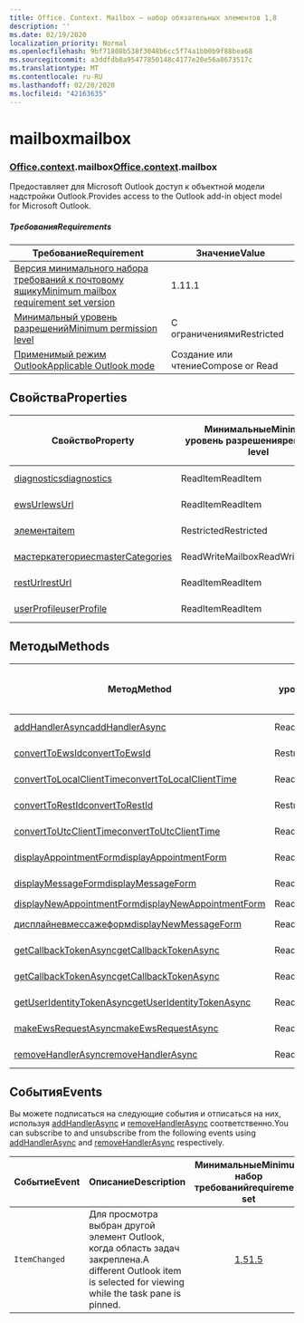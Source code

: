 ```yaml
---
title: Office. Context. Mailbox — набор обязательных элементов 1,8
description: ''
ms.date: 02/19/2020
localization_priority: Normal
ms.openlocfilehash: 9bf71808b538f3048b6cc5f74a1bb0b9f88bea68
ms.sourcegitcommit: a3ddfdb8a95477850148c4177e20e56a8673517c
ms.translationtype: MT
ms.contentlocale: ru-RU
ms.lasthandoff: 02/20/2020
ms.locfileid: "42163635"
---
```

# <a name="mailbox"></a><span data-ttu-id="50637-102">mailbox</span><span class="sxs-lookup"><span data-stu-id="50637-102">mailbox</span></span>

### <a name="officecontextmailbox"></a><span data-ttu-id="50637-103">[Office](office.md)[.context](office.context.md).mailbox</span><span class="sxs-lookup"><span data-stu-id="50637-103">[Office](office.md)[.context](office.context.md).mailbox</span></span>

<span data-ttu-id="50637-104">Предоставляет для Microsoft Outlook доступ к объектной модели надстройки Outlook.</span><span class="sxs-lookup"><span data-stu-id="50637-104">Provides access to the Outlook add-in object model for Microsoft Outlook.</span></span>

##### <a name="requirements"></a><span data-ttu-id="50637-105">Требования</span><span class="sxs-lookup"><span data-stu-id="50637-105">Requirements</span></span>

|<span data-ttu-id="50637-106">Требование</span><span class="sxs-lookup"><span data-stu-id="50637-106">Requirement</span></span>| <span data-ttu-id="50637-107">Значение</span><span class="sxs-lookup"><span data-stu-id="50637-107">Value</span></span>|
|---|---|
|[<span data-ttu-id="50637-108">Версия минимального набора требований к почтовому ящику</span><span class="sxs-lookup"><span data-stu-id="50637-108">Minimum mailbox requirement set version</span></span>](../../requirement-sets/outlook-api-requirement-sets.md)| <span data-ttu-id="50637-109">1.1</span><span class="sxs-lookup"><span data-stu-id="50637-109">1.1</span></span>|
|[<span data-ttu-id="50637-110">Минимальный уровень разрешений</span><span class="sxs-lookup"><span data-stu-id="50637-110">Minimum permission level</span></span>](../../../outlook/understanding-outlook-add-in-permissions.md)| <span data-ttu-id="50637-111">С ограничениями</span><span class="sxs-lookup"><span data-stu-id="50637-111">Restricted</span></span>|
|[<span data-ttu-id="50637-112">Применимый режим Outlook</span><span class="sxs-lookup"><span data-stu-id="50637-112">Applicable Outlook mode</span></span>](../../../outlook/outlook-add-ins-overview.md#extension-points)| <span data-ttu-id="50637-113">Создание или чтение</span><span class="sxs-lookup"><span data-stu-id="50637-113">Compose or Read</span></span>|

## <a name="properties"></a><span data-ttu-id="50637-114">Свойства</span><span class="sxs-lookup"><span data-stu-id="50637-114">Properties</span></span>

| <span data-ttu-id="50637-115">Свойство</span><span class="sxs-lookup"><span data-stu-id="50637-115">Property</span></span> | <span data-ttu-id="50637-116">Минимальные</span><span class="sxs-lookup"><span data-stu-id="50637-116">Minimum</span></span><br><span data-ttu-id="50637-117">уровень разрешения</span><span class="sxs-lookup"><span data-stu-id="50637-117">permission level</span></span> | <span data-ttu-id="50637-118">Способов</span><span class="sxs-lookup"><span data-stu-id="50637-118">Modes</span></span> | <span data-ttu-id="50637-119">Тип возвращаемых данных</span><span class="sxs-lookup"><span data-stu-id="50637-119">Return type</span></span> | <span data-ttu-id="50637-120">Минимальные</span><span class="sxs-lookup"><span data-stu-id="50637-120">Minimum</span></span><br><span data-ttu-id="50637-121">набор требований</span><span class="sxs-lookup"><span data-stu-id="50637-121">requirement set</span></span> |
|---|---|---|---|:---:|
| [<span data-ttu-id="50637-122">diagnostics</span><span class="sxs-lookup"><span data-stu-id="50637-122">diagnostics</span></span>](/javascript/api/outlook/office.mailbox?view=outlook-js-1.8#diagnostics) | <span data-ttu-id="50637-123">ReadItem</span><span class="sxs-lookup"><span data-stu-id="50637-123">ReadItem</span></span> | <span data-ttu-id="50637-124">Создание</span><span class="sxs-lookup"><span data-stu-id="50637-124">Compose</span></span><br><span data-ttu-id="50637-125">Чтение</span><span class="sxs-lookup"><span data-stu-id="50637-125">Read</span></span> | [<span data-ttu-id="50637-126">Диагностики</span><span class="sxs-lookup"><span data-stu-id="50637-126">Diagnostics</span></span>](/javascript/api/outlook/office.diagnostics?view=outlook-js-1.8) | [<span data-ttu-id="50637-127">1.1</span><span class="sxs-lookup"><span data-stu-id="50637-127">1.1</span></span>](../requirement-set-1.1/outlook-requirement-set-1.1.md) |
| [<span data-ttu-id="50637-128">ewsUrl</span><span class="sxs-lookup"><span data-stu-id="50637-128">ewsUrl</span></span>](/javascript/api/outlook/office.mailbox?view=outlook-js-1.8#ewsurl) | <span data-ttu-id="50637-129">ReadItem</span><span class="sxs-lookup"><span data-stu-id="50637-129">ReadItem</span></span> | <span data-ttu-id="50637-130">Создание</span><span class="sxs-lookup"><span data-stu-id="50637-130">Compose</span></span><br><span data-ttu-id="50637-131">Чтение</span><span class="sxs-lookup"><span data-stu-id="50637-131">Read</span></span> | <span data-ttu-id="50637-132">String</span><span class="sxs-lookup"><span data-stu-id="50637-132">String</span></span> | [<span data-ttu-id="50637-133">1.1</span><span class="sxs-lookup"><span data-stu-id="50637-133">1.1</span></span>](../requirement-set-1.1/outlook-requirement-set-1.1.md) |
| [<span data-ttu-id="50637-134">элемента</span><span class="sxs-lookup"><span data-stu-id="50637-134">item</span></span>](office.context.mailbox.item.md) | <span data-ttu-id="50637-135">Restricted</span><span class="sxs-lookup"><span data-stu-id="50637-135">Restricted</span></span> | <span data-ttu-id="50637-136">Создание</span><span class="sxs-lookup"><span data-stu-id="50637-136">Compose</span></span><br><span data-ttu-id="50637-137">Чтение</span><span class="sxs-lookup"><span data-stu-id="50637-137">Read</span></span> | [<span data-ttu-id="50637-138">Элемент</span><span class="sxs-lookup"><span data-stu-id="50637-138">Item</span></span>](/javascript/api/outlook/office.item?view=outlook-js-1.8) | [<span data-ttu-id="50637-139">1.1</span><span class="sxs-lookup"><span data-stu-id="50637-139">1.1</span></span>](../requirement-set-1.1/outlook-requirement-set-1.1.md) |
| [<span data-ttu-id="50637-140">мастеркатегориес</span><span class="sxs-lookup"><span data-stu-id="50637-140">masterCategories</span></span>](/javascript/api/outlook/office.mailbox?view=outlook-js-1.8#mastercategories) | <span data-ttu-id="50637-141">ReadWriteMailbox</span><span class="sxs-lookup"><span data-stu-id="50637-141">ReadWriteMailbox</span></span> | <span data-ttu-id="50637-142">Создание</span><span class="sxs-lookup"><span data-stu-id="50637-142">Compose</span></span><br><span data-ttu-id="50637-143">Чтение</span><span class="sxs-lookup"><span data-stu-id="50637-143">Read</span></span> | [<span data-ttu-id="50637-144">MasterCategories</span><span class="sxs-lookup"><span data-stu-id="50637-144">MasterCategories</span></span>](/javascript/api/outlook/office.mastercategories?view=outlook-js-1.8) | [<span data-ttu-id="50637-145">1,8</span><span class="sxs-lookup"><span data-stu-id="50637-145">1.8</span></span>](../requirement-set-1.8/outlook-requirement-set-1.8.md) |
| [<span data-ttu-id="50637-146">restUrl</span><span class="sxs-lookup"><span data-stu-id="50637-146">restUrl</span></span>](/javascript/api/outlook/office.mailbox?view=outlook-js-1.8#resturl) | <span data-ttu-id="50637-147">ReadItem</span><span class="sxs-lookup"><span data-stu-id="50637-147">ReadItem</span></span> | <span data-ttu-id="50637-148">Создание</span><span class="sxs-lookup"><span data-stu-id="50637-148">Compose</span></span><br><span data-ttu-id="50637-149">Чтение</span><span class="sxs-lookup"><span data-stu-id="50637-149">Read</span></span> | <span data-ttu-id="50637-150">String</span><span class="sxs-lookup"><span data-stu-id="50637-150">String</span></span> | [<span data-ttu-id="50637-151">1,5</span><span class="sxs-lookup"><span data-stu-id="50637-151">1.5</span></span>](../requirement-set-1.5/outlook-requirement-set-1.5.md) |
| [<span data-ttu-id="50637-152">userProfile</span><span class="sxs-lookup"><span data-stu-id="50637-152">userProfile</span></span>](/javascript/api/outlook/office.mailbox?view=outlook-js-1.8#userprofile) | <span data-ttu-id="50637-153">ReadItem</span><span class="sxs-lookup"><span data-stu-id="50637-153">ReadItem</span></span> | <span data-ttu-id="50637-154">Создание</span><span class="sxs-lookup"><span data-stu-id="50637-154">Compose</span></span><br><span data-ttu-id="50637-155">Чтение</span><span class="sxs-lookup"><span data-stu-id="50637-155">Read</span></span> | [<span data-ttu-id="50637-156">UserProfile</span><span class="sxs-lookup"><span data-stu-id="50637-156">UserProfile</span></span>](/javascript/api/outlook/office.userprofile?view=outlook-js-1.8) | [<span data-ttu-id="50637-157">1.1</span><span class="sxs-lookup"><span data-stu-id="50637-157">1.1</span></span>](../requirement-set-1.1/outlook-requirement-set-1.1.md) |

## <a name="methods"></a><span data-ttu-id="50637-158">Методы</span><span class="sxs-lookup"><span data-stu-id="50637-158">Methods</span></span>

| <span data-ttu-id="50637-159">Метод</span><span class="sxs-lookup"><span data-stu-id="50637-159">Method</span></span> | <span data-ttu-id="50637-160">Минимальные</span><span class="sxs-lookup"><span data-stu-id="50637-160">Minimum</span></span><br><span data-ttu-id="50637-161">уровень разрешения</span><span class="sxs-lookup"><span data-stu-id="50637-161">permission level</span></span> | <span data-ttu-id="50637-162">Способов</span><span class="sxs-lookup"><span data-stu-id="50637-162">Modes</span></span> | <span data-ttu-id="50637-163">Минимальные</span><span class="sxs-lookup"><span data-stu-id="50637-163">Minimum</span></span><br><span data-ttu-id="50637-164">набор требований</span><span class="sxs-lookup"><span data-stu-id="50637-164">requirement set</span></span> |
|---|---|---|:---:|
| [<span data-ttu-id="50637-165">addHandlerAsync</span><span class="sxs-lookup"><span data-stu-id="50637-165">addHandlerAsync</span></span>](/javascript/api/outlook/office.mailbox?view=outlook-js-1.8#addhandlerasync-eventtype--handler--options--callback-) | <span data-ttu-id="50637-166">ReadItem</span><span class="sxs-lookup"><span data-stu-id="50637-166">ReadItem</span></span> | <span data-ttu-id="50637-167">Создание</span><span class="sxs-lookup"><span data-stu-id="50637-167">Compose</span></span><br><span data-ttu-id="50637-168">Чтение</span><span class="sxs-lookup"><span data-stu-id="50637-168">Read</span></span> | [<span data-ttu-id="50637-169">1,5</span><span class="sxs-lookup"><span data-stu-id="50637-169">1.5</span></span>](../requirement-set-1.5/outlook-requirement-set-1.5.md) |
| [<span data-ttu-id="50637-170">convertToEwsId</span><span class="sxs-lookup"><span data-stu-id="50637-170">convertToEwsId</span></span>](/javascript/api/outlook/office.mailbox?view=outlook-js-1.8#converttoewsid-itemid--restversion-) | <span data-ttu-id="50637-171">Restricted</span><span class="sxs-lookup"><span data-stu-id="50637-171">Restricted</span></span> | <span data-ttu-id="50637-172">Создание</span><span class="sxs-lookup"><span data-stu-id="50637-172">Compose</span></span><br><span data-ttu-id="50637-173">Чтение</span><span class="sxs-lookup"><span data-stu-id="50637-173">Read</span></span> | [<span data-ttu-id="50637-174">1.3</span><span class="sxs-lookup"><span data-stu-id="50637-174">1.3</span></span>](../requirement-set-1.3/outlook-requirement-set-1.3.md) |
| [<span data-ttu-id="50637-175">convertToLocalClientTime</span><span class="sxs-lookup"><span data-stu-id="50637-175">convertToLocalClientTime</span></span>](/javascript/api/outlook/office.mailbox?view=outlook-js-1.8#converttolocalclienttime-timevalue-) | <span data-ttu-id="50637-176">ReadItem</span><span class="sxs-lookup"><span data-stu-id="50637-176">ReadItem</span></span> | <span data-ttu-id="50637-177">Создание</span><span class="sxs-lookup"><span data-stu-id="50637-177">Compose</span></span><br><span data-ttu-id="50637-178">Чтение</span><span class="sxs-lookup"><span data-stu-id="50637-178">Read</span></span> | [<span data-ttu-id="50637-179">1.1</span><span class="sxs-lookup"><span data-stu-id="50637-179">1.1</span></span>](../requirement-set-1.1/outlook-requirement-set-1.1.md) |
| [<span data-ttu-id="50637-180">convertToRestId</span><span class="sxs-lookup"><span data-stu-id="50637-180">convertToRestId</span></span>](/javascript/api/outlook/office.mailbox?view=outlook-js-1.8#converttorestid-itemid--restversion-) | <span data-ttu-id="50637-181">Restricted</span><span class="sxs-lookup"><span data-stu-id="50637-181">Restricted</span></span> | <span data-ttu-id="50637-182">Создание</span><span class="sxs-lookup"><span data-stu-id="50637-182">Compose</span></span><br><span data-ttu-id="50637-183">Чтение</span><span class="sxs-lookup"><span data-stu-id="50637-183">Read</span></span> | [<span data-ttu-id="50637-184">1.3</span><span class="sxs-lookup"><span data-stu-id="50637-184">1.3</span></span>](../requirement-set-1.3/outlook-requirement-set-1.3.md) |
| [<span data-ttu-id="50637-185">convertToUtcClientTime</span><span class="sxs-lookup"><span data-stu-id="50637-185">convertToUtcClientTime</span></span>](/javascript/api/outlook/office.mailbox?view=outlook-js-1.8#converttoutcclienttime-input-) | <span data-ttu-id="50637-186">ReadItem</span><span class="sxs-lookup"><span data-stu-id="50637-186">ReadItem</span></span> | <span data-ttu-id="50637-187">Создание</span><span class="sxs-lookup"><span data-stu-id="50637-187">Compose</span></span><br><span data-ttu-id="50637-188">Чтение</span><span class="sxs-lookup"><span data-stu-id="50637-188">Read</span></span> | [<span data-ttu-id="50637-189">1.1</span><span class="sxs-lookup"><span data-stu-id="50637-189">1.1</span></span>](../requirement-set-1.1/outlook-requirement-set-1.1.md) |
| [<span data-ttu-id="50637-190">displayAppointmentForm</span><span class="sxs-lookup"><span data-stu-id="50637-190">displayAppointmentForm</span></span>](/javascript/api/outlook/office.mailbox?view=outlook-js-1.8#displayappointmentform-itemid-) | <span data-ttu-id="50637-191">ReadItem</span><span class="sxs-lookup"><span data-stu-id="50637-191">ReadItem</span></span> | <span data-ttu-id="50637-192">Создание</span><span class="sxs-lookup"><span data-stu-id="50637-192">Compose</span></span><br><span data-ttu-id="50637-193">Чтение</span><span class="sxs-lookup"><span data-stu-id="50637-193">Read</span></span> | [<span data-ttu-id="50637-194">1.1</span><span class="sxs-lookup"><span data-stu-id="50637-194">1.1</span></span>](../requirement-set-1.1/outlook-requirement-set-1.1.md) |
| [<span data-ttu-id="50637-195">displayMessageForm</span><span class="sxs-lookup"><span data-stu-id="50637-195">displayMessageForm</span></span>](/javascript/api/outlook/office.mailbox?view=outlook-js-1.8#displaymessageform-itemid-) | <span data-ttu-id="50637-196">ReadItem</span><span class="sxs-lookup"><span data-stu-id="50637-196">ReadItem</span></span> | <span data-ttu-id="50637-197">Создание</span><span class="sxs-lookup"><span data-stu-id="50637-197">Compose</span></span><br><span data-ttu-id="50637-198">Чтение</span><span class="sxs-lookup"><span data-stu-id="50637-198">Read</span></span> | [<span data-ttu-id="50637-199">1.1</span><span class="sxs-lookup"><span data-stu-id="50637-199">1.1</span></span>](../requirement-set-1.1/outlook-requirement-set-1.1.md) |
| [<span data-ttu-id="50637-200">displayNewAppointmentForm</span><span class="sxs-lookup"><span data-stu-id="50637-200">displayNewAppointmentForm</span></span>](/javascript/api/outlook/office.mailbox?view=outlook-js-1.8#displaynewappointmentform-parameters-) | <span data-ttu-id="50637-201">ReadItem</span><span class="sxs-lookup"><span data-stu-id="50637-201">ReadItem</span></span> | <span data-ttu-id="50637-202">Чтение</span><span class="sxs-lookup"><span data-stu-id="50637-202">Read</span></span> | [<span data-ttu-id="50637-203">1.1</span><span class="sxs-lookup"><span data-stu-id="50637-203">1.1</span></span>](../requirement-set-1.1/outlook-requirement-set-1.1.md) |
| [<span data-ttu-id="50637-204">дисплайневмессажеформ</span><span class="sxs-lookup"><span data-stu-id="50637-204">displayNewMessageForm</span></span>](/javascript/api/outlook/office.mailbox?view=outlook-js-1.8#displaynewmessageform-parameters-) | <span data-ttu-id="50637-205">ReadItem</span><span class="sxs-lookup"><span data-stu-id="50637-205">ReadItem</span></span> | <span data-ttu-id="50637-206">Создание</span><span class="sxs-lookup"><span data-stu-id="50637-206">Compose</span></span><br><span data-ttu-id="50637-207">Чтение</span><span class="sxs-lookup"><span data-stu-id="50637-207">Read</span></span> | [<span data-ttu-id="50637-208">1,6</span><span class="sxs-lookup"><span data-stu-id="50637-208">1.6</span></span>](../requirement-set-1.6/outlook-requirement-set-1.6.md) |
| [<span data-ttu-id="50637-209">getCallbackTokenAsync</span><span class="sxs-lookup"><span data-stu-id="50637-209">getCallbackTokenAsync</span></span>](/javascript/api/outlook/office.mailbox?view=outlook-js-1.8#getcallbacktokenasync-options--callback-) | <span data-ttu-id="50637-210">ReadItem</span><span class="sxs-lookup"><span data-stu-id="50637-210">ReadItem</span></span> | <span data-ttu-id="50637-211">Создание</span><span class="sxs-lookup"><span data-stu-id="50637-211">Compose</span></span><br><span data-ttu-id="50637-212">Чтение</span><span class="sxs-lookup"><span data-stu-id="50637-212">Read</span></span> | [<span data-ttu-id="50637-213">1,5</span><span class="sxs-lookup"><span data-stu-id="50637-213">1.5</span></span>](../requirement-set-1.5/outlook-requirement-set-1.5.md) |
| [<span data-ttu-id="50637-214">getCallbackTokenAsync</span><span class="sxs-lookup"><span data-stu-id="50637-214">getCallbackTokenAsync</span></span>](/javascript/api/outlook/office.mailbox?view=outlook-js-1.8#getcallbacktokenasync-callback--usercontext-) | <span data-ttu-id="50637-215">ReadItem</span><span class="sxs-lookup"><span data-stu-id="50637-215">ReadItem</span></span> | <span data-ttu-id="50637-216">Создание</span><span class="sxs-lookup"><span data-stu-id="50637-216">Compose</span></span><br><span data-ttu-id="50637-217">Чтение</span><span class="sxs-lookup"><span data-stu-id="50637-217">Read</span></span> | [<span data-ttu-id="50637-218">1.3</span><span class="sxs-lookup"><span data-stu-id="50637-218">1.3</span></span>](../requirement-set-1.3/outlook-requirement-set-1.3.md)<br>[<span data-ttu-id="50637-219">1.1</span><span class="sxs-lookup"><span data-stu-id="50637-219">1.1</span></span>](../requirement-set-1.1/outlook-requirement-set-1.1.md) |
| [<span data-ttu-id="50637-220">getUserIdentityTokenAsync</span><span class="sxs-lookup"><span data-stu-id="50637-220">getUserIdentityTokenAsync</span></span>](/javascript/api/outlook/office.mailbox?view=outlook-js-1.8#getuseridentitytokenasync-callback--usercontext-) | <span data-ttu-id="50637-221">ReadItem</span><span class="sxs-lookup"><span data-stu-id="50637-221">ReadItem</span></span> | <span data-ttu-id="50637-222">Создание</span><span class="sxs-lookup"><span data-stu-id="50637-222">Compose</span></span><br><span data-ttu-id="50637-223">Чтение</span><span class="sxs-lookup"><span data-stu-id="50637-223">Read</span></span> | [<span data-ttu-id="50637-224">1.1</span><span class="sxs-lookup"><span data-stu-id="50637-224">1.1</span></span>](../requirement-set-1.1/outlook-requirement-set-1.1.md) |
| [<span data-ttu-id="50637-225">makeEwsRequestAsync</span><span class="sxs-lookup"><span data-stu-id="50637-225">makeEwsRequestAsync</span></span>](/javascript/api/outlook/office.mailbox?view=outlook-js-1.8#makeewsrequestasync-data--callback--usercontext-) | <span data-ttu-id="50637-226">ReadWriteMailbox</span><span class="sxs-lookup"><span data-stu-id="50637-226">ReadWriteMailbox</span></span> | <span data-ttu-id="50637-227">Создание</span><span class="sxs-lookup"><span data-stu-id="50637-227">Compose</span></span><br><span data-ttu-id="50637-228">Чтение</span><span class="sxs-lookup"><span data-stu-id="50637-228">Read</span></span> | [<span data-ttu-id="50637-229">1.1</span><span class="sxs-lookup"><span data-stu-id="50637-229">1.1</span></span>](../requirement-set-1.1/outlook-requirement-set-1.1.md) |
| [<span data-ttu-id="50637-230">removeHandlerAsync</span><span class="sxs-lookup"><span data-stu-id="50637-230">removeHandlerAsync</span></span>](/javascript/api/outlook/office.mailbox?view=outlook-js-1.8#removehandlerasync-eventtype--options--callback-) | <span data-ttu-id="50637-231">ReadItem</span><span class="sxs-lookup"><span data-stu-id="50637-231">ReadItem</span></span> | <span data-ttu-id="50637-232">Создание</span><span class="sxs-lookup"><span data-stu-id="50637-232">Compose</span></span><br><span data-ttu-id="50637-233">Чтение</span><span class="sxs-lookup"><span data-stu-id="50637-233">Read</span></span> | [<span data-ttu-id="50637-234">1,5</span><span class="sxs-lookup"><span data-stu-id="50637-234">1.5</span></span>](../requirement-set-1.5/outlook-requirement-set-1.5.md) |

## <a name="events"></a><span data-ttu-id="50637-235">События</span><span class="sxs-lookup"><span data-stu-id="50637-235">Events</span></span>

<span data-ttu-id="50637-236">Вы можете подписаться на следующие события и отписаться на них, используя [addHandlerAsync](/javascript/api/outlook/office.mailbox?view=outlook-js-1.8#addhandlerasync-eventtype--handler--options--callback-) и [removeHandlerAsync](/javascript/api/outlook/office.mailbox?view=outlook-js-1.8#removehandlerasync-eventtype--options--callback-) соответственно.</span><span class="sxs-lookup"><span data-stu-id="50637-236">You can subscribe to and unsubscribe from the following events using [addHandlerAsync](/javascript/api/outlook/office.mailbox?view=outlook-js-1.8#addhandlerasync-eventtype--handler--options--callback-) and [removeHandlerAsync](/javascript/api/outlook/office.mailbox?view=outlook-js-1.8#removehandlerasync-eventtype--options--callback-) respectively.</span></span>

| <span data-ttu-id="50637-237">Событие</span><span class="sxs-lookup"><span data-stu-id="50637-237">Event</span></span> | <span data-ttu-id="50637-238">Описание</span><span class="sxs-lookup"><span data-stu-id="50637-238">Description</span></span> | <span data-ttu-id="50637-239">Минимальные</span><span class="sxs-lookup"><span data-stu-id="50637-239">Minimum</span></span><br><span data-ttu-id="50637-240">набор требований</span><span class="sxs-lookup"><span data-stu-id="50637-240">requirement set</span></span> |
|---|---|:---:|
|`ItemChanged`| <span data-ttu-id="50637-241">Для просмотра выбран другой элемент Outlook, когда область задач закреплена.</span><span class="sxs-lookup"><span data-stu-id="50637-241">A different Outlook item is selected for viewing while the task pane is pinned.</span></span> | [<span data-ttu-id="50637-242">1,5</span><span class="sxs-lookup"><span data-stu-id="50637-242">1.5</span></span>](../requirement-set-1.5/outlook-requirement-set-1.5.md) |
